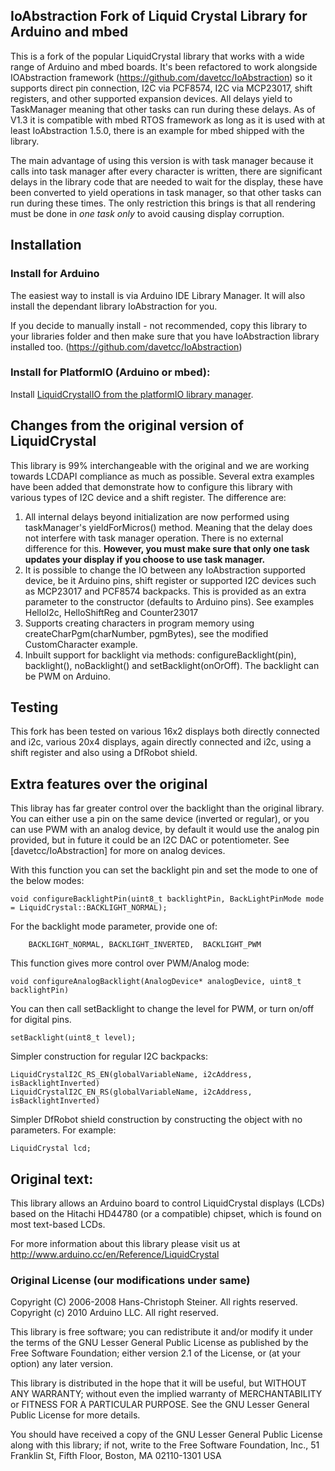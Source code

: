 ## IoAbstraction Fork of Liquid Crystal Library for Arduino and mbed
 
This is a fork of the popular LiquidCrystal library that works with a wide range of Arduino and mbed boards. It's been refactored to work alongside IOAbstraction framework (https://github.com/davetcc/IoAbstraction) so it supports direct pin connection, I2C via PCF8574, I2C via MCP23017, shift registers, and other supported expansion devices. All delays yield to TaskManager meaning that other tasks can run during these delays. As of V1.3 it is compatible with mbed RTOS framework as long as it is used with at least IoAbstraction 1.5.0, there is an example for mbed shipped with the library.

The main advantage of using this version is with task manager because it calls into task manager after every character is written, there are significant delays in the library code that are needed to wait for the display, these have been converted to yield operations in task manager, so that other tasks can run during these times. The only restriction this brings is that all rendering must be done in *one task only* to avoid causing display corruption. 

## Installation

### Install for Arduino
The easiest way to install is via Arduino IDE Library Manager. It will also install the dependant library IoAbstraction for you.

If you decide to manually install - not recommended, copy this library to your libraries folder and then make sure that you have IoAbstraction library installed too. (https://github.com/davetcc/IoAbstraction)

### Install for PlatformIO (Arduino or mbed):

Install [LiquidCrystalIO from the platformIO library manager](https://platformio.org/lib/show/7242/LiquidCrystalIO).

## Changes from the original version of LiquidCrystal

This library is 99% interchangeable with the original and we are working towards LCDAPI compliance as much as possible. Several extra examples have been added that demonstrate how to configure this library with various types of I2C device and a shift register. The difference are:

1. All internal delays beyond initialization are now performed using taskManager's yieldForMicros() method. Meaning that the delay does not interfere with task manager operation. There is no external difference for this. **However, you must make sure that only one task updates your display if you choose to use task manager.**
2. It is possible to change the IO between any IoAbstraction supported device, be it Arduino pins, shift register or supported I2C devices such as MCP23017 and PCF8574 backpacks. This is provided as an extra parameter to the constructor (defaults to Arduino pins). See examples HelloI2c, HelloShiftReg and Counter23017
3. Supports creating characters in program memory using createCharPgm(charNumber, pgmBytes), see the modified CustomCharacter example.
4. Inbuilt support for backlight via methods: configureBacklight(pin), backlight(), noBacklight() and setBacklight(onOrOff). The backlight can be PWM on Arduino.

## Testing

This fork has been tested on various 16x2 displays both directly connected and i2c, various 20x4 displays, again directly connected and i2c, using a shift register and also using a DfRobot shield.

## Extra features over the original

This libray has far greater control over the backlight than the original library. You can either use a pin on the same device (inverted or regular), or you can use PWM with an analog device, by default it would use the analog pin provided, but in future it could be an I2C DAC or potentiometer. See [davetcc/IoAbstraction] for more on analog devices.

With this function you can set the backlight pin and set the mode to one of the below modes:

    void configureBacklightPin(uint8_t backlightPin, BackLightPinMode mode = LiquidCrystal::BACKLIGHT_NORMAL);

For the backlight mode parameter, provide one of:

        BACKLIGHT_NORMAL, BACKLIGHT_INVERTED,  BACKLIGHT_PWM

This function gives more control over PWM/Analog mode:

    void configureAnalogBacklight(AnalogDevice* analogDevice, uint8_t backlightPin)
    
You can then call setBacklight to change the level for PWM, or turn on/off for digital pins.

    setBacklight(uint8_t level);

Simpler construction for regular I2C backpacks:

    LiquidCrystalI2C_RS_EN(globalVariableName, i2cAddress, isBacklightInverted)
    LiquidCrystalI2C_EN_RS(globalVariableName, i2cAddress, isBacklightInverted)

Simpler DfRobot shield construction by constructing the object with no parameters. For example:

    LiquidCrystal lcd;

## Original text:

This library allows an Arduino board to control LiquidCrystal displays (LCDs) based on the Hitachi HD44780 (or a compatible) chipset, which is found on most text-based LCDs.

For more information about this library please visit us at
http://www.arduino.cc/en/Reference/LiquidCrystal

### Original License (our modifications under same)

Copyright (C) 2006-2008 Hans-Christoph Steiner. All rights reserved.
Copyright (c) 2010 Arduino LLC. All right reserved.

This library is free software; you can redistribute it and/or
modify it under the terms of the GNU Lesser General Public
License as published by the Free Software Foundation; either
version 2.1 of the License, or (at your option) any later version.

This library is distributed in the hope that it will be useful,
but WITHOUT ANY WARRANTY; without even the implied warranty of
MERCHANTABILITY or FITNESS FOR A PARTICULAR PURPOSE. See the GNU
Lesser General Public License for more details.

You should have received a copy of the GNU Lesser General Public
License along with this library; if not, write to the Free Software
Foundation, Inc., 51 Franklin St, Fifth Floor, Boston, MA 02110-1301 USA
